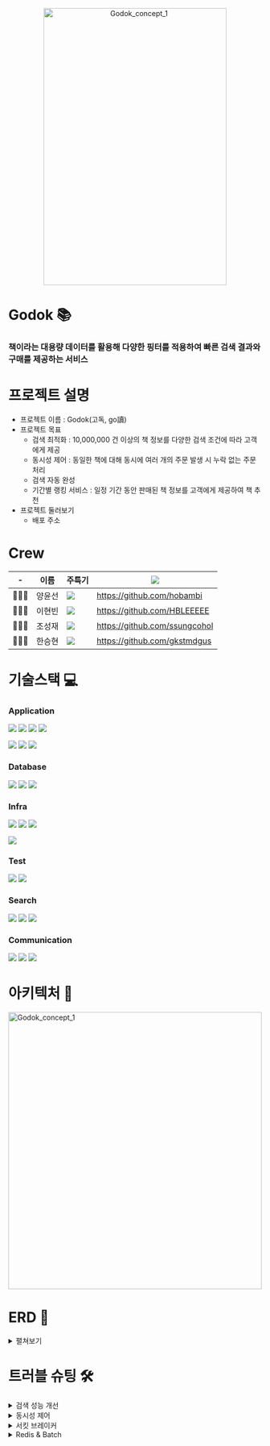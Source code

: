 <p align = "center">
<img width="85%" height = "550" alt="Godok_concept_1" src="https://user-images.githubusercontent.com/119986573/232371260-1fec27ee-e74d-4be8-940a-03e3f60f0f44.png" >
</p>
  
# Godok 📚
### 책이라는 대용량 데이터를 활용해 다양한 핑터를 적용하여 빠른 검색 결과와 구매를 제공하는 서비스


# 프로젝트 설명
- 프로젝트 이름 : Godok(고독, go讀)
- 프로젝트 목표
    - 검색 최적화 : 10,000,000 건 이상의 책 정보를 다양한 검색 조건에 따라 고객에게 제공
    - 동시성 제어 : 동일한 책에 대해 동시에 여러 개의 주문 발생 시 누락 없는 주문 처리
    - 검색 자동 완성
    - 기간별 랭킹 서비스 : 일정 기간 동안 판매된 책 정보를 고객에게 제공하여 책 추천
- 프로젝트 둘러보기
    - 배포 주소

# Crew
|-|이름|주특기|<img src="https://img.shields.io/badge/Github-181717?style=flat&logo=github&logoColor=white"/>|
|----|----|-----|------------|
|👩🏻‍💻|양윤선|<img src="https://img.shields.io/badge/Spring-6DB33F?style=flat&logo=spring&logoColor=white"/>|https://github.com/hobambi|
|👩🏻‍💻|이현빈|<img src="https://img.shields.io/badge/Spring-6DB33F?style=flat&logo=spring&logoColor=white"/>|https://github.com/HBLEEEEE|
|👩🏻‍💻|조성재|<img src="https://img.shields.io/badge/Spring-6DB33F?style=flat&logo=spring&logoColor=white"/>|https://github.com/ssungcohol|
|👩🏻‍💻|한승현|<img src="https://img.shields.io/badge/Spring-6DB33F?style=flat&logo=spring&logoColor=white"/>|https://github.com/gkstmdgus|

# 기술스택 💻
### Application
<img src="https://img.shields.io/badge/HTML-E34F26?style=flat&logo=HTML5&logoColor=white"/>  <img src="https://img.shields.io/badge/CSS-1572B6?style=flat&logo=CSS3&logoColor=white"/>  <img src="https://img.shields.io/badge/JavaScript-F7DF1E?style=flat&logo=JavaScript&logoColor=white"/>  <img src="https://img.shields.io/badge/Thymeleaf-005F0F?style=flat&logo=thymeleaf&logoColor=white"/>

<img src="https://img.shields.io/badge/Java-007396?style=flat&logo=Java&logoColor=white"/> <img src="https://img.shields.io/badge/Spring-6DB33F?style=flat&logo=Spring&logoColor=white"/> <img src="https://img.shields.io/badge/Spring Boot-6DB33f?style=flat&logo=Spring Boot&logoColor=white"/> 

### Database
<img src="https://img.shields.io/badge/MySQL-4479A1?style=flat&logo=MySQL&logoColor=white"/> <img src="https://img.shields.io/badge/Amazon RDS-527FFF?style=flat&logo=amazonrds&logoColor=white"/> <img src="https://img.shields.io/badge/Redis-DC382D?style=flat&logo=Redis&logoColor=white"/>

### Infra
<img src="https://img.shields.io/badge/Amazon AWS-232F3E?style=flat&logo=Amazon AWS&logoColor=white"/> <img src="https://img.shields.io/badge/Amazon EC2-FF9900?style=flat&logo=Amazon EC2&logoColor=white"/> <img src="https://img.shields.io/badge/Amazon S3-569A31?style=flat&logo=Amazon S3&logoColor=white"/> 

<img src="https://img.shields.io/badge/GitHub Actions-2088FF?style=flat&logo=GitHub Actions&logoColor=white"/> 

### Test
<img src="https://img.shields.io/badge/Postman-FF6C37?style=flat&logo=Postman&logoColor=white"/> <img src="https://img.shields.io/badge/JMeter-D22128?style=flat&logo=apachejmeter&logoColor=white"/>

### Search
<img src="https://img.shields.io/badge/ElasticSearch-005571?style=flat&logo=Elasticsearch&logoColor=white"/> <img src="https://img.shields.io/badge/Logstash-005571?style=flat&logo=Logstash&logoColor=white"/> <img src="https://img.shields.io/badge/Kibana-005571?style=flat&logo=kibana&logoColor=white"/> 

### Communication
<img src="https://img.shields.io/badge/Slack-4A154B?style=flat&logo=Slack&logoColor=white"/> <img src="https://img.shields.io/badge/KaKaoTalk-FFCD00?style=flat&logo=KaKaoTalk&logoColor=white"/> <img src="https://img.shields.io/badge/Notion-000000?style=flat&logo=Notion&logoColor=white"/> 

# 아키텍처 📐
<img width="100%" height = "550" alt="Godok_concept_1" src="https://user-images.githubusercontent.com/119986573/232371441-1d23c4f1-f8e9-4b40-b5f8-973d0d2c9cbc.png" >

# ERD 📂
<details>
<summary>펼쳐보기</summary>
<div>

<img width="85%" height = "550" alt="ERD Final" src="https://user-images.githubusercontent.com/119986573/232374057-c013bf41-a298-4581-8c42-80d44f13986d.PNG">

</div>
</details>

# 트러블 슈팅 🛠️

<details>
<summary>검색 성능 개선</summary>
<div>



</div>
</details>

<details>
<summary>동시성 제어</summary>
<div>

  

</div>
</details>

<details>
<summary>서킷 브레이커</summary>
<div>



</div>
</details>

<details>
<summary>Redis & Batch</summary>
<div>



</div>
</details>
